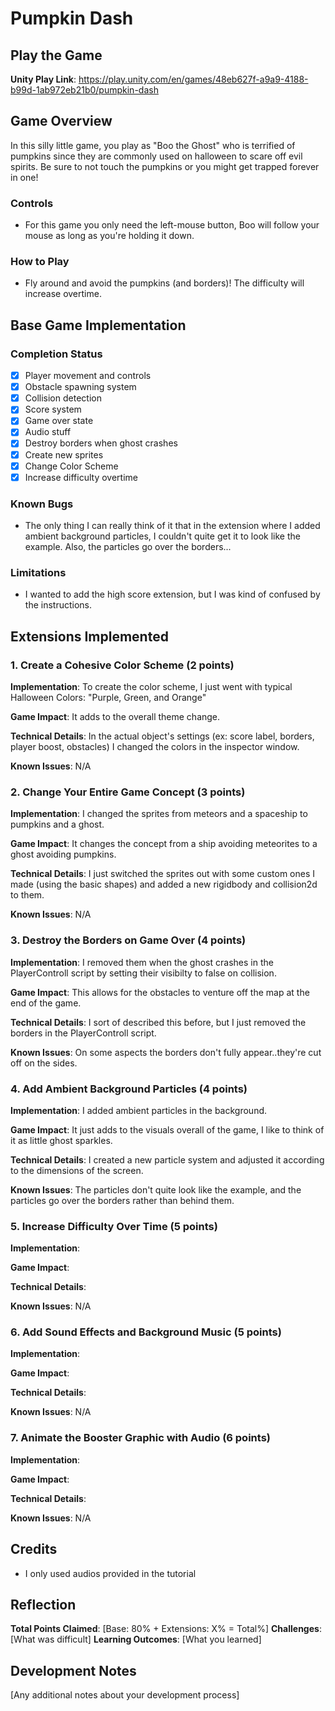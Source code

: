 # Pumpkin Dash

## Play the Game
**Unity Play Link**: https://play.unity.com/en/games/48eb627f-a9a9-4188-b99d-1ab972eb21b0/pumpkin-dash

## Game Overview
In this silly little game, you play as "Boo the Ghost" who is terrified of pumpkins since they are commonly used on halloween to scare off evil spirits. Be sure to not touch the pumpkins or you might get trapped forever in one! 

### Controls
- For this game you only need the left-mouse button, Boo will follow your mouse as long as you're holding it down.

### How to Play
- Fly around and avoid the pumpkins (and borders)! The difficulty will increase overtime.

## Base Game Implementation

### Completion Status
- [x] Player movement and controls
- [x] Obstacle spawning system
- [x] Collision detection
- [x] Score system
- [x] Game over state
- [x] Audio stuff
- [x] Destroy borders when ghost crashes
- [x] Create new sprites
- [x] Change Color Scheme
- [x] Increase difficulty overtime

### Known Bugs
- The only thing I can really think of it that in the extension where I added ambient background particles, I couldn't quite get it to look like the example. Also, the particles go over the borders...

### Limitations
- I wanted to add the high score extension, but I was kind of confused by the instructions.

## Extensions Implemented 

### 1. Create a Cohesive Color Scheme (2 points)

**Implementation**: To create the color scheme, I just went with typical Halloween Colors: "Purple, Green, and Orange"

**Game Impact**: It adds to the overall theme change.

**Technical Details**: In the actual object's settings (ex: score label, borders, player boost, obstacles) I changed the colors in the inspector window.

**Known Issues**: N/A


### 2. Change Your Entire Game Concept (3 points)

**Implementation**: I changed the sprites from meteors and a spaceship to pumpkins and a ghost.

**Game Impact**: It changes the concept from a ship avoiding meteorites to a ghost avoiding pumpkins.

**Technical Details**: I just switched the sprites out with some custom ones I made (using the basic shapes) and added a new rigidbody and collision2d to them.

**Known Issues**: N/A


### 3. Destroy the Borders on Game Over (4 points)

**Implementation**: I removed them when the ghost crashes in the PlayerControll script by setting their visibilty to false on collision.

**Game Impact**: This allows for the obstacles to venture off the map at the end of the game.

**Technical Details**: I sort of described this before, but I just removed the borders in the PlayerControll script.

**Known Issues**: On some aspects the borders don't fully appear..they're cut off on the sides.


### 4. Add Ambient Background Particles (4 points)

**Implementation**: I added ambient particles in the background.

**Game Impact**: It just adds to the visuals overall of the game, I like to think of it as little ghost sparkles.

**Technical Details**: I created a new particle system and adjusted it according to the dimensions of the screen.

**Known Issues**: The particles don't quite look like the example, and the particles go over the borders rather than behind them.


### 5. Increase Difficulty Over Time (5 points)

**Implementation**: 

**Game Impact**: 

**Technical Details**: 

**Known Issues**: N/A


### 6. Add Sound Effects and Background Music (5 points)

**Implementation**: 

**Game Impact**: 

**Technical Details**: 

**Known Issues**: N/A


### 7. Animate the Booster Graphic with Audio (6 points)

**Implementation**: 

**Game Impact**: 

**Technical Details**: 

**Known Issues**: N/A


## Credits
- I only used audios provided in the tutorial

## Reflection
**Total Points Claimed**: [Base: 80% + Extensions: X% = Total%]
**Challenges**: [What was difficult]
**Learning Outcomes**: [What you learned]

## Development Notes
[Any additional notes about your development process]
